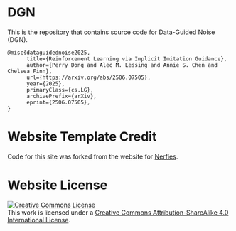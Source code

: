 # DGN

This is the repository that contains source code for Data-Guided Noise (DGN).

```
@misc{dataguidednoise2025,
      title={Reinforcement Learning via Implicit Imitation Guidance}, 
      author={Perry Dong and Alec M. Lessing and Annie S. Chen and Chelsea Finn},
      url={https://arxiv.org/abs/2506.07505}, 
      year={2025},
      primaryClass={cs.LG},
      archivePrefix={arXiv},
      eprint={2506.07505},
}

```




# Website Template Credit

Code for this site was forked from the website for [Nerfies](https://nerfies.github.io).


# Website License
<a rel="license" href="http://creativecommons.org/licenses/by-sa/4.0/"><img alt="Creative Commons License" style="border-width:0" src="https://i.creativecommons.org/l/by-sa/4.0/88x31.png" /></a><br />This work is licensed under a <a rel="license" href="http://creativecommons.org/licenses/by-sa/4.0/">Creative Commons Attribution-ShareAlike 4.0 International License</a>.
